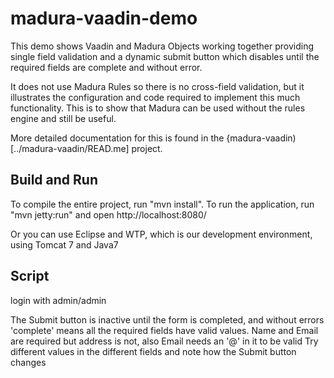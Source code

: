 madura-vaadin-demo
==================

This demo shows Vaadin and Madura Objects working together providing single field validation and a dynamic submit button which disables until the required fields are complete and without error.

It does not use Madura Rules so there is no cross-field validation, but it illustrates the configuration and code required to implement this much functionality. This is to show that Madura can be used without the rules engine and still be useful. 

More detailed documentation for this is found in the {madura-vaadin)[../madura-vaadin/READ.me] project.

Build and Run
-------------

To compile the entire project, run "mvn install".
To run the application, run "mvn jetty:run" and open http://localhost:8080/

Or you can use Eclipse and WTP, which is our development environment, using Tomcat 7 and Java7

Script
------

login with admin/admin

The Submit button is inactive until the form is completed, and without errors 'complete' means all the required fields have valid values. Name and Email are required but address is not, also Email needs an '@' in it to be valid Try different values in the different fields and note how the Submit button changes